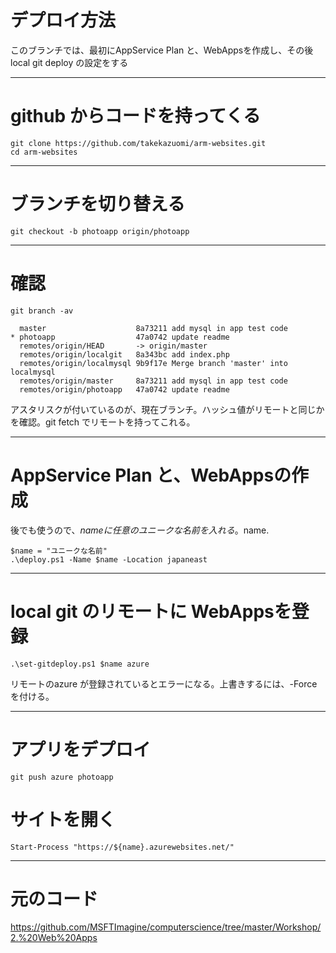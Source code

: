 # デプロイ方法
このブランチでは、最初にAppService Plan と、WebAppsを作成し、その後local git deploy の設定をする

---

# github からコードを持ってくる

```
git clone https://github.com/takekazuomi/arm-websites.git
cd arm-websites
```

---

# ブランチを切り替える

```
git checkout -b photoapp origin/photoapp
```

---

# 確認

```
git branch -av                                                                                    

  master                    8a73211 add mysql in app test code                                  
* photoapp                  47a0742 update readme                                               
  remotes/origin/HEAD       -> origin/master                                                    
  remotes/origin/localgit   8a343bc add index.php                                               
  remotes/origin/localmysql 9b9f17e Merge branch 'master' into localmysql                       
  remotes/origin/master     8a73211 add mysql in app test code                                  
  remotes/origin/photoapp   47a0742 update readme                                               
```
アスタリスクが付いているのが、現在ブランチ。ハッシュ値がリモートと同じかを確認。git fetch でリモートを持ってこれる。

---

# AppService Plan と、WebAppsの作成
後でも使うので、$name に任意のユニークな名前を入れる。$name.

```
$name = "ユニークな名前"
.\deploy.ps1 -Name $name -Location japaneast
```

---

# local git のリモートに WebAppsを登録

```
.\set-gitdeploy.ps1 $name azure
```

リモートのazure が登録されているとエラーになる。上書きするには、-Force を付ける。

---

# アプリをデプロイ

```
git push azure photoapp
```

# サイトを開く

```
Start-Process "https://${name}.azurewebsites.net/"
```

---
# 元のコード

https://github.com/MSFTImagine/computerscience/tree/master/Workshop/2.%20Web%20Apps



